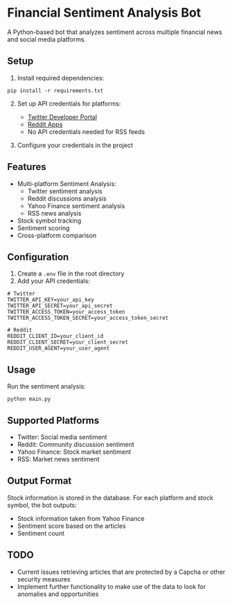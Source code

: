 # Financial Sentiment Analysis Bot

A Python-based bot that analyzes sentiment across multiple financial news and social media platforms.

## Setup

1. Install required dependencies: 

```
pip install -r requirements.txt
```     

2. Set up API credentials for platforms:
   - [Twitter Developer Portal](https://developer.twitter.com/en/portal/dashboard)
   - [Reddit Apps](https://www.reddit.com/prefs/apps)
   - No API credentials needed for RSS feeds

3. Configure your credentials in the project

## Features
- Multi-platform Sentiment Analysis:
  - Twitter sentiment analysis
  - Reddit discussions analysis
  - Yahoo Finance sentiment analysis
  - RSS news analysis
- Stock symbol tracking
- Sentiment scoring
- Cross-platform comparison

## Configuration
1. Create a `.env` file in the root directory
2. Add your API credentials:

```
# Twitter
TWITTER_API_KEY=your_api_key
TWITTER_API_SECRET=your_api_secret
TWITTER_ACCESS_TOKEN=your_access_token
TWITTER_ACCESS_TOKEN_SECRET=your_access_token_secret

# Reddit
REDDIT_CLIENT_ID=your_client_id
REDDIT_CLIENT_SECRET=your_client_secret
REDDIT_USER_AGENT=your_user_agent
```

## Usage
Run the sentiment analysis:

```
python main.py
```

## Supported Platforms
- Twitter: Social media sentiment
- Reddit: Community discussion sentiment
- Yahoo Finance: Stock market sentiment
- RSS: Market news sentiment

## Output Format
Stock information is stored in the database.
For each platform and stock symbol, the bot outputs:
- Stock information taken from Yahoo Finance
- Sentiment score based on the articles
- Sentiment count

## TODO
- Current issues retrieving articles that are protected by a Capcha or other security measures
- Implement further functionality to make use of the data to look for anomalies and opportunities